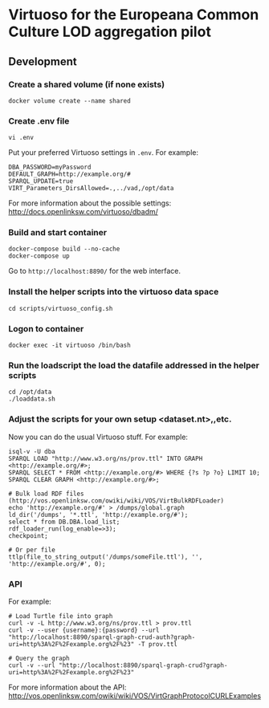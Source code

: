 Virtuoso for the Europeana Common Culture LOD aggregation pilot
==============================

## Development

### Create a shared volume (if none exists)

    docker volume create --name shared

### Create .env file

    vi .env

Put your preferred Virtuoso settings in `.env`. For example:

    DBA_PASSWORD=myPassword
    DEFAULT_GRAPH=http://example.org/#
    SPARQL_UPDATE=true
    VIRT_Parameters_DirsAllowed=.,../vad,/opt/data


For more information about the possible settings: http://docs.openlinksw.com/virtuoso/dbadm/

### Build and start container

    docker-compose build --no-cache
    docker-compose up

Go to `http://localhost:8890/` for the web interface.


### Install the helper scripts into the virtuoso data space
    
    cd scripts/virtuoso_config.sh

### Logon to container

    docker exec -it virtuoso /bin/bash

### Run the loadscript the load the datafile addressed in the helper scripts

    cd /opt/data
    ./loaddata.sh


### Adjust the scripts for your own setup <dataset.nt>,<destination graph>,etc.


Now you can do the usual Virtuoso stuff. For example:

    isql-v -U dba
    SPARQL LOAD "http://www.w3.org/ns/prov.ttl" INTO GRAPH <http://example.org/#>;
    SPARQL SELECT * FROM <http://example.org/#> WHERE {?s ?p ?o} LIMIT 10;
    SPARQL CLEAR GRAPH <http://example.org/#>;

    # Bulk load RDF files (http://vos.openlinksw.com/owiki/wiki/VOS/VirtBulkRDFLoader)
    echo 'http://example.org/#' > /dumps/global.graph
    ld_dir('/dumps', '*.ttl', 'http://example.org/#');
    select * from DB.DBA.load_list;
    rdf_loader_run(log_enable=>3);
    checkpoint;

    # Or per file
    ttlp(file_to_string_output('/dumps/someFile.ttl'), '', 'http://example.org/#', 0);

### API

For example:

    # Load Turtle file into graph
    curl -v -L http://www.w3.org/ns/prov.ttl > prov.ttl
    curl -v --user {username}:{password} --url "http://localhost:8890/sparql-graph-crud-auth?graph-uri=http%3A%2F%2Fexample.org%2F%23" -T prov.ttl

    # Query the graph
    curl -v --url "http://localhost:8890/sparql-graph-crud?graph-uri=http%3A%2F%2Fexample.org%2F%23"

For more information about the API: http://vos.openlinksw.com/owiki/wiki/VOS/VirtGraphProtocolCURLExamples

